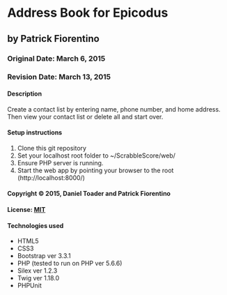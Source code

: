 # Address Book for Epicodus
## by Patrick Fiorentino
### Original Date: March 6, 2015
### Revision Date: March 13, 2015
#### Description
Create a contact list by entering name, phone number, and home address.
Then view your contact list or delete all and start over.

#### Setup instructions
1. Clone this git repository
2. Set your localhost root folder to ~/ScrabbleScore/web/
3. Ensure PHP server is running.
4. Start the web app by pointing your browser to the root (http://localhost:8000/)  

#### Copyright © 2015, Daniel Toader and Patrick Fiorentino

#### License: [MIT](https://github.com/twbs/bootstrap/blob/master/LICENSE")  

#### Technologies used
- HTML5
- CSS3
- Bootstrap ver 3.3.1
- PHP (tested to run on PHP ver 5.6.6)
- Silex ver 1.2.3
- Twig ver 1.18.0
- PHPUnit

